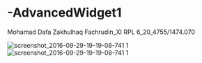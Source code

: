 # -AdvancedWidget1


Mohamad Dafa Zakhulhaq Fachrudin_XI RPL 6_20_4755/1474.070

![screenshot_2016-09-29-19-19-08-741 1](https://cloud.githubusercontent.com/assets/22130797/18953678/c35cfd54-8679-11e6-9c4e-7c6605f3271e.png)
![screenshot_2016-09-29-19-19-08-741 1](https://cloud.githubusercontent.com/assets/22130797/18953678/c35cfd54-8679-11e6-9c4e-7c6605f3271e.png)

